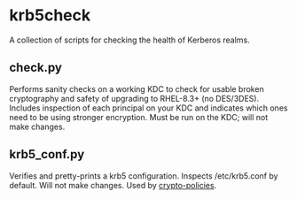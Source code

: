 krb5check
=========

A collection of scripts for checking the health of Kerberos realms.

check.py
--------

Performs sanity checks on a working KDC to check for usable broken
cryptography and safety of upgrading to RHEL-8.3+ (no DES/3DES).  Includes
inspection of each principal on your KDC and indicates which ones need to be
using stronger encryption.  Must be run on the KDC; will not make changes.

krb5_conf.py
------------

Verifies and pretty-prints a krb5 configuration.  Inspects /etc/krb5.conf by
default.  Will not make changes.  Used by
[crypto-policies](https://gitlab.com/redhat-crypto/fedora-crypto-policies).
